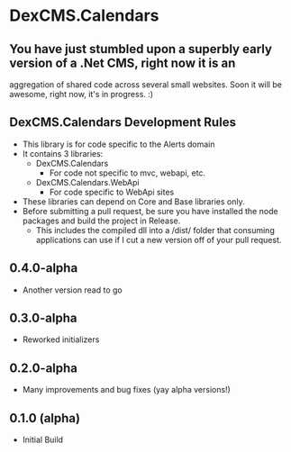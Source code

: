 # DexCMS.Calendars

## You have just stumbled upon a superbly early version of a .Net CMS, right now it is an 
aggregation of shared code across several small websites. Soon it will be awesome, right now, it's in progress. :)

## DexCMS.Calendars Development Rules
* This library is for code specific to the Alerts domain
* It contains 3 libraries:
	* DexCMS.Calendars
		* For code not specific to mvc, webapi, etc.
	* DexCMS.Calendars.WebApi
		* For code specific to WebApi sites
* These libraries can depend on Core and Base libraries only.
* Before submitting a pull request, be sure you have installed the node packages and build the project in Release.
    * This includes the compiled dll into a /dist/ folder that consuming applications can use if I cut a new version off of your pull request.

## 0.4.0-alpha
* Another version read to go

## 0.3.0-alpha
* Reworked initializers

## 0.2.0-alpha
* Many improvements and bug fixes (yay alpha versions!)

## 0.1.0 (alpha)
* Initial Build
